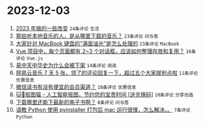 # 2023-12-03

1. [2023 年做的一些改变](https://www.v2ex.com/t/997199) `24条评论` `生活`
1. [那些听本地音乐的人，是从哪里下载的音乐？](https://www.v2ex.com/t/997213) `23条评论` `问与答`
1. [大家针对 MacBook 键盘的“满面油光”是怎么处理的](https://www.v2ex.com/t/997206) `23条评论` `MacBook`
1. [Vue 项目中，每个页面都有 2~3 个对话框，应该如何整理存放和复用？](https://www.v2ex.com/t/997210) `16条评论` `Vue.js`
1. [易中天中华史为什么会被下架](https://www.v2ex.com/t/997216) `14条评论` `阅读`
1. [网易云音乐 7 天 5 张，领了的评论回复一下，超过五个大家就别点啦](https://www.v2ex.com/t/997197) `11条评论` `优惠信息`
1. [微信读书有没有便宜的会员渠道？](https://www.v2ex.com/t/997204) `10条评论` `优惠信息`
1. [🐱🎁抠图猫 - 人工智能抠图，节约您的宝贵时间 [送兑换码]](https://www.v2ex.com/t/997202) `10条评论` `分享创造`
1. [下载哪里还能下最新的电子书啊？](https://www.v2ex.com/t/997214) `8条评论` `问与答`
1. [请教 Python 使用 pyinstaller 打包后 mac 运行很慢，怎么解决。。](https://www.v2ex.com/t/997218) `7条评论` `Python`
